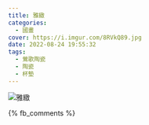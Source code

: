 ```yaml
---
title: 雅緻
categories:
  - 國畫
cover: https://i.imgur.com/8RVkQ89.jpg
date: 2022-08-24 19:55:32
tags:
  - 鶯歌陶瓷
  - 陶瓷
  - 杯墊
---
```


![雅緻](https://i.imgur.com/8RVkQ89.jpg)

{% fb_comments %}
